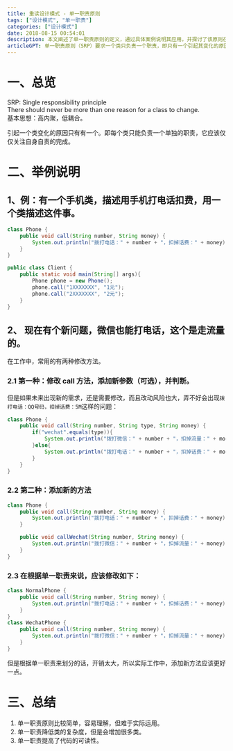 ```yaml
---
title: 重读设计模式 - 单一职责原则
tags: ["设计模式", "单一职责"]
categories: ["设计模式"]
date: 2018-08-15 00:54:01
description: 本文阐述了单一职责原则的定义，通过具体案例说明其应用，并探讨了该原则在实际软件设计中的权衡与考量。
articleGPT: 单一职责原则（SRP）要求一个类只负责一个职责，即只有一个引起其变化的原因，旨在实现高内聚、低耦合，从而简化维护并提高代码可读性，尽管实践中可能增加类的数量。
---
```


# 一、总览

SRP: Single responsibility principle  
There should never be more than one reason for a class to change.  
基本思想：高内聚，低耦合。  
  
引起一个类变化的原因只有有一个。即每个类只能负责一个单独的职责，它应该仅仅关注自身自责的完成。

# 二、举例说明

## 1、例：有一个手机类，描述用手机打电话扣费，用一个类描述这件事。

```java
class Phone {
    public void call(String number, String money) {
        System.out.println("拨打电话：" + number + "，扣掉话费：" + money);
    }
}

public class Client {
    public static void main(String[] args){
        Phone phone = new Phone();
        phone.call("1XXXXXXX", "1元");
        phone.call("2XXXXXXX", "2元");
    }
}
```

## 2、 现在有个新问题，微信也能打电话，这个是走流量的。

在工作中，常用的有两种修改方法。

### 2.1 第一种：修改 call 方法，添加新参数（可选），并判断。

但是如果未来出现新的需求，还是需要修改，而且改动风险也大，弄不好会出现`拨打电话：QQ号码，扣掉话费：5M`这样的问题：

```java
class Phone {
    public void call(String number, String type, String money) {
        if("wechat".equals(type)){
            System.out.println("拨打微信：" + number + "，扣掉流量：" + money);
        }else{
            System.out.println("拨打电话：" + number + "，扣掉话费：" + money);
        }
    }
}
```

### 2.2 第二种：添加新的方法

```java
class Phone {
    public void call(String number, String money) {
        System.out.println("拨打电话：" + number + "，扣掉话费：" + money);
    }

    public void callWechat(String number, String money) {
        System.out.println("拨打微信：" + number + "，扣掉流量：" + money);
    }
}
```

### 2.3 在根据单一职责来说，应该修改如下：

```java
class NormalPhone {
    public void call(String number, String money) {
        System.out.println("拨打电话：" + number + "，扣掉话费：" + money);
    }
}
class WechatPhone {
    public void call(String number, String money) {
        System.out.println("拨打微信：" + number + "，扣掉流量：" + money);
    }
}
```

但是根据单一职责来划分的话，开销太大，所以实际工作中，添加新方法应该更好一点。

# 三、总结

  1. 单一职责原则比较简单，容易理解，但难于实际运用。
  2. 单一职责降低类的复杂度，但是会增加很多类。
  3. 单一职责提高了代码的可读性。
